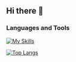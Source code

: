 ## Hi there 👋

### Languages and Tools
[![My Skills](https://skillicons.dev/icons?i=html,css,js,ts,react,nextjs,vue,gatsby,nodejs,express,graphql,jest,tailwind,mongodb,mysql,redis,docker,firebase,heroku,vercel,sentry,npm,yarn,git,github)](https://skillicons.dev)

[![Top Langs](https://github-readme-stats.vercel.app/api/top-langs/?username=strwalk&layout=donut)](https://github.com/anuraghazra/github-readme-stats)


<!--
**strwalk/strwalk** is a ✨ _special_ ✨ repository because its `README.md` (this file) appears on your GitHub profile.

Here are some ideas to get you started:

- 🔭 I’m currently working on ...
- 🌱 I’m currently learning ...
- 👯 I’m looking to collaborate on ...
- 🤔 I’m looking for help with ...
- 💬 Ask me about ...
- 📫 How to reach me: ...
- 😄 Pronouns: ...
- ⚡ Fun fact: ...
-->
